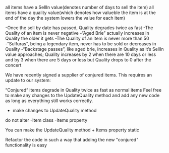 all items have a SellIn value(denotes number of days to sell the item)
all items have a quality value(which denotes how valueble the item is
at the end of the day the system lowers the value for each item)

-Once the sell by date has passed, Quality degrades twice as fast 
-The Quality of an item is never negative
-“Aged Brie” actually increases in Quality the older it gets
-The Quality of an item is never more than 50
-“Sulfuras”, being a legendary item, never has to be sold or decreases in Quality
-“Backstage passes”, like aged brie, increases in Quality as it’s SellIn value approaches; Quality increases by 2 when there are 10 days or less and by 3 when there are 5 days or less but Quality drops to 0 after the concert

We have recently signed a supplier of conjured items. This requires an update to our system:

“Conjured” items degrade in Quality twice as fast as normal items
Feel free to make any changes to the UpdateQuality method and add any new code as long as everything still works correctly.

- make changes to UpdateQuality method

do not alter
-Item class 
-Items property 

You can make the UpdateQuality method + Items property static

Refactor the code in such a way that adding the new "conjured" functionality is easy

